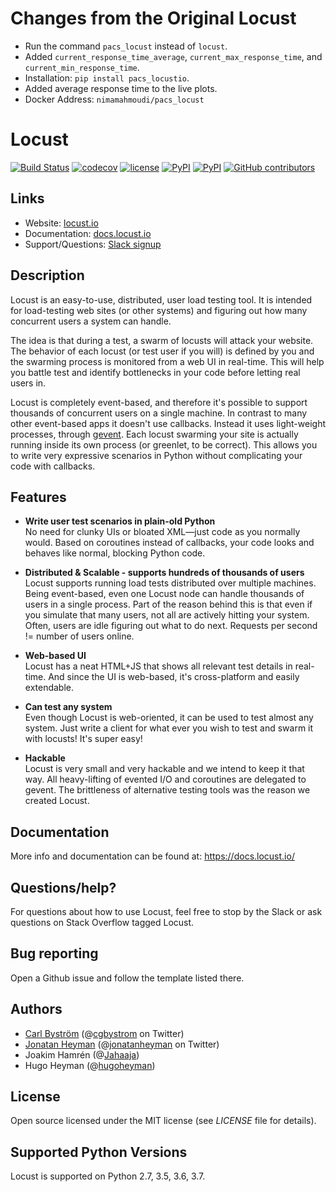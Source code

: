 # Changes from the Original Locust

- Run the command `pacs_locust` instead of `locust`.
- Added `current_response_time_average`, `current_max_response_time`, and `current_min_response_time`.
- Installation: `pip install pacs_locustio`.
- Added average response time to the live plots.
- Docker Address: `nimamahmoudi/pacs_locust`

# Locust

[![Build Status](https://img.shields.io/travis/nimamahmoudi/pacs_locust.svg)](https://travis-ci.com/nimamahmoudi/pacs_locust)
[![codecov](https://codecov.io/gh/nimamahmoudi/pacs_locust/branch/master/graph/badge.svg)](https://codecov.io/gh/nimamahmoudi/pacs_locust)
[![license](https://img.shields.io/github/license/nimamahmoudi/pacs_locust.svg)](https://github.com/nimamahmoudi/pacs_locust/blob/master/LICENSE)
[![PyPI](https://img.shields.io/pypi/v/pacs-locustio.svg)](https://pypi.org/project/pacs-locustio/)
[![PyPI](https://img.shields.io/pypi/pyversions/pacs-locustio.svg)](https://pypi.org/project/pacs-locustio/)
[![GitHub contributors](https://img.shields.io/github/contributors/nimamahmoudi/pacs_locust.svg)](https://github.com/nimamahmoudi/pacs_locust/graphs/contributors)

## Links

* Website: <a href="https://locust.io">locust.io</a>
* Documentation: <a href="https://docs.locust.io">docs.locust.io</a>
* Support/Questions: [Slack signup](https://slack.locust.io/)

## Description

Locust is an easy-to-use, distributed, user load testing tool. It is intended for load-testing web sites (or other systems) and
figuring out how many concurrent users a system can handle.

The idea is that during a test, a swarm of locusts will attack your website. The behavior of each locust (or test user if you will) is
defined by you and the swarming process is monitored from a web UI in real-time. This will help you battle test and identify bottlenecks
in your code before letting real users in.

Locust is completely event-based, and therefore it's possible to support thousands of concurrent users on a single machine.
In contrast to many other event-based apps it doesn't use callbacks. Instead it uses light-weight processes, through <a href="http://www.gevent.org/">gevent</a>.
Each locust swarming your site is actually running inside its own process (or greenlet, to be correct).
This allows you to write very expressive scenarios in Python without complicating your code with callbacks.


## Features
* **Write user test scenarios in plain-old Python**<br>
 No need for clunky UIs or bloated XML—just code as you normally would. Based on coroutines instead
of callbacks, your code looks and behaves like normal, blocking Python code.

* **Distributed & Scalable - supports hundreds of thousands of users**<br>
 Locust supports running load tests distributed over multiple machines.
 Being event-based, even one Locust node can handle thousands of users in a single process.
 Part of the reason behind this is that even if you simulate that many users, not all are actively hitting your system. Often, users are idle figuring out what to do next. Requests per second != number of users online.

* **Web-based UI**<br>
 Locust has a neat HTML+JS that shows all relevant test details in real-time. And since the UI is web-based, it's cross-platform and easily extendable.

* **Can test any system**<br>
 Even though Locust is web-oriented, it can be used to test almost any system. Just write a client for what ever you wish to test and swarm it with locusts! It's super easy!

* **Hackable**<br>
 Locust is very small and very hackable and we intend to keep it that way. All heavy-lifting of evented I/O and coroutines are delegated to gevent. The brittleness of alternative testing tools was the reason we created Locust.


## Documentation

More info and documentation can be found at: <a href="https://docs.locust.io/">https://docs.locust.io/</a>

## Questions/help?

For questions about how to use Locust, feel free to stop by the Slack or ask questions on Stack Overflow tagged Locust.

## Bug reporting

Open a Github issue and follow the template listed there.

## Authors

- <a href="http://cgbystrom.com">Carl Bystr&ouml;m</a> (@<a href="https://twitter.com/cgbystrom">cgbystrom</a> on Twitter)
- <a href="http://heyman.info">Jonatan Heyman</a> (@<a href="https://twitter.com/jonatanheyman">jonatanheyman</a> on Twitter)
- Joakim Hamrén (@<a href="https://twitter.com/Jahaaja">Jahaaja</a>)
- Hugo Heyman (@<a href="https://twitter.com/hugoheyman">hugoheyman</a>)

## License

Open source licensed under the MIT license (see _LICENSE_ file for details).


## Supported Python Versions

Locust is supported on Python 2.7, 3.5, 3.6, 3.7.
